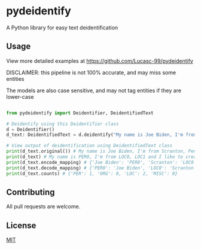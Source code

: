 # pydeidentify

A Python library for easy text deidentification

## Usage

View more detailed examples at https://github.com/Lucasc-99/pydeidentify

DISCLAIMER: this pipeline is not 100% accurate, and may miss some entities

The models are also case sensitive, and may not tag entities if they are lower-case

```python

from pydeidentify import Deidentifier, DeidentifiedText

# Deidentify using this Deidentifier class
d = Deidentifier()
d_text: DeidentifiedText = d.deidentify("My name is Joe Biden, I'm from Scranton, Pennsylvania and I like to create python packages")

# View output of deidentification using DeidentifiedText class
print(d_text.original()) # My name is Joe Biden, I'm from Scranton, Pennsylvania and I like to create python packages
print(d_text) # My name is PER0, I'm from LOC0, LOC1 and I like to create python packages
print(d_text.encode_mapping) # {'Joe Biden': 'PER0', 'Scranton': 'LOC0', 'Pennsylvania': 'LOC1'}
print(d_text.decode_mapping) # {'PER0': 'Joe Biden', 'LOC0': 'Scranton', 'LOC1': 'Pennsylvania'}
print(d_text.counts) # {'PER': 1, 'ORG': 0, 'LOC': 2, 'MISC': 0}
```

## Contributing
All pull requests are welcome.

## License
[MIT](https://choosealicense.com/licenses/mit/)